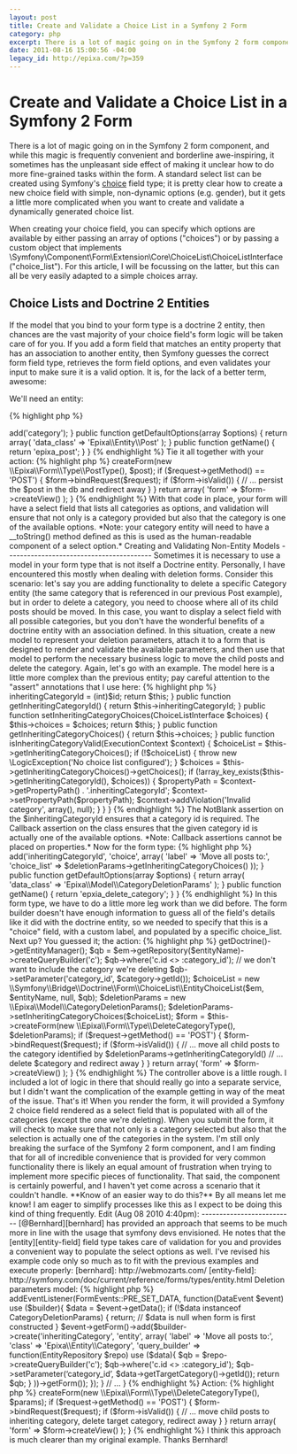 ```yaml
--- 
layout: post
title: Create and Validate a Choice List in a Symfony 2 Form
category: php
excerpt: There is a lot of magic going on in the Symfony 2 form component, and while this magic is frequently convenient and borderline awe-inspiring, it sometimes has the unpleasant side effect of making it unclear how to do more fine-grained tasks within the form.  A standard select list can be created using Symfony's choice field type; it is pretty clear how to create a new choice field with simple, non-dynamic options (e.g. gender), but it gets a little more complicated when you want to create and validate a dynamically generated choice list. [...]
date: 2011-08-16 15:00:56 -04:00
legacy_id: http://epixa.com/?p=359
---
```


Create and Validate a Choice List in a Symfony 2 Form
=====================================================

There is a lot of magic going on in the Symfony 2 form component, and while this magic is frequently convenient and borderline awe-inspiring, it sometimes has the unpleasant side effect of making it unclear how to do more fine-grained tasks within the form.  A standard select list can be created using Symfony's [choice][choice-field] field type; it is pretty clear how to create a new choice field with simple, non-dynamic options (e.g. gender), but it gets a little more complicated when you want to create and validate a dynamically generated choice list.

[choice-field]: http://symfony.com/doc/current/reference/forms/types/choice.html

When creating your choice field, you can specify which options are available by either passing an array of options ("choices") or by passing a custom object that implements \Symfony\Component\Form\Extension\Core\ChoiceList\ChoiceListInterface ("choice_list").  For this article, I will be focussing on the latter, but this can all be very easily adapted to a simple choices array.

Choice Lists and Doctrine 2 Entities
------------------------------------
If the model that you bind to your form type is a doctrine 2 entity, then chances are the vast majority of your choice field's form logic will be taken care of for you.  If you add a form field that matches an entity property that has an association to another entity, then Symfony guesses the correct form field type, retrieves the form field options, and even validates your input to make sure it is a valid option.  It is, for the lack of a better term, awesome:

We'll need an entity:

{% highlight php %}
<?php

namespace Epixa\\Entity;

use Doctrine\\ORM\\Mapping as ORM;

/**
 * @ORM\\Entity
 */
class Post
{
    // ... other post properties

    /**
     * @ORM\\ManyToOne(targetEntity="Epixa\\Entity\\Category")
     */
    protected $category;

    // ... appropriate getters an setters
}
{% endhighlight %}

We'll also need a form type:

{% highlight php %}
<?php

namespace Epixa\\Form\\Type;

use Symfony\\Component\\Form\\AbstractType,
    Symfony\\Component\\Form\\FormBuilder;

class PostType extends AbstractType
{
    public function buildForm(FormBuilder $builder, array $options)
    {
        // ... add other appropriate form fields

        $this->add('category');
    }

    public function getDefaultOptions(array $options)
    {
        return array(
            'data_class' => 'Epixa\\Entity\\Post'
        );
    }

    public function getName()
    {
        return 'epixa_post';
    }
}
{% endhighlight %}

Tie it all together with your action:

{% highlight php %}
<?php

public function addAction($topicId, Request $request)
{
    $post = new \\Epixa\\Entity\\Post($topic);

    $form = $this->createForm(new \\Epixa\\Form\\Type\\PostType(), $post);

    if ($request->getMethod() == 'POST') {
        $form->bindRequest($request);

        if ($form->isValid()) {
            // ... persist the $post in the db and redirect away
        }
    }

    return array(
        'form' => $form->createView()
    );
}
{% endhighlight %}

With that code in place, your form will have a select field that lists all categories as options, and validation will ensure that not only is a category provided but also that the category is one of the available options.  *Note: your category entity will need to have a __toString() method defined as this is used as the human-readable component of a select option.*

Creating and Validating Non-Entity Models
-----------------------------------------
Sometimes it is necessary to use a model in your form type that is not itself a Doctrine entity.  Personally, I have encountered this mostly when dealing with deletion forms.  Consider this scenario: let's say you are adding functionality to delete a specific Category entity (the same category that is referenced in our previous Post example), but in order to delete a category, you need to choose where all of its child posts should be moved.  In this case, you want to display a select field with all possible categories, but you don't have the wonderful benefits of a doctrine entity with an association defined.

In this situation, create a new model to represent your deletion parameters, attach it to a form that is designed to render and validate the available parameters, and then use that model to perform the necessary business logic to move the child posts and delete the category.  Again, let's go with an example.

The model here is a little more complex than the previous entity; pay careful attention to the "assert" annotations that I use here:

{% highlight php %}
<?php

namespace Epixa\\Model;

use Epixa\\Entity\Category,
    Symfony\\Component\\Validator\\Constraints as Assert,
    Symfony\\Component\\Form\\Extension\\Core\\ChoiceList\\ChoiceListInterface,
    Symfony\\Component\\Validator\\ExecutionContext;

/**
 * @Assert\\Callback(methods = {"isInheritingCategoryValid"})
 */
class CategoryDeletionParams
{
    /**
     * @Assert\\NotBlank()
     */
    protected $inheritingCategoryId;

    protected $choices = null;

    public function setInheritingCategoryId($id)
    {
        $this->inheritingCategoryId = (int)$id;
        return $this;
    }

    public function getInheritingCategoryId()
    {
        return $this->inheritingCategoryId;
    }

    public function setInheritingCategoryChoices(ChoiceListInterface $choices)
    {
        $this->choices = $choices;
        return $this;
    }

    public function getInheritingCategoryChoices()
    {
        return $this->choices;
    }

    public function isInheritingCategoryValid(ExecutionContext $context)
    {
        $choiceList = $this->getInheritingCategoryChoices();
        if (!$choiceList) {
            throw new \LogicException('No choice list configured');
        }
        
        $choices = $this->getInheritingCategoryChoices()->getChoices();
        if (!array_key_exists($this->getInheritingCategoryId(), $choices)) {
            $propertyPath = $context->getPropertyPath() . '.inheritingCategoryId';
            $context->setPropertyPath($propertyPath);
            $context->addViolation('Invalid category', array(), null);
        }
    }
}
{% endhighlight %}

The NotBlank assertion on the $inheritingCategoryId ensures that a category id is required.  The Callback assertion on the class ensures that the given category id is actually one of the available options.  *Note: Callback assertions cannot be placed on properties.*

Now for the form type:

{% highlight php %}
<?php

namespace Epixa\\Form\\Type;

use Symfony\\Component\\Form\\AbstractType,
    Symfony\\Component\\Form\\FormBuilder,
    Epixa\\Model\\CategoryDeletionParams;

class DeleteCategoryType extends AbstractType
{
    public function buildForm(FormBuilder $builder, array $options)
    {
        if (!isset($options['data']) || !($options['data'] instanceof CategoryDeletionParams)) {
            throw new \LogicException('No valid options provided');
        }

        $deletionParams = $options['data'];

        $builder->add('inheritingCategoryId', 'choice', array(
            'label' => 'Move all posts to:',
            'choice_list' => $deletionParams->getInheritingCategoryChoices()
        ));
    }

    public function getDefaultOptions(array $options)
    {
        return array(
            'data_class' => 'Epixa\\Model\\CategoryDeletionParams'
        );
    }

    public function getName()
    {
        return 'epxia_delete_category';
    }
}
{% endhighlight %}

In this form type, we have to do a little more leg work than we did before.  The form builder doesn't have enough information to guess all of the field's details like it did with the doctrine entity, so we needed to specify that this is a "choice" field, with a custom label, and populated by a specific choice_list.

Next up?  You guessed it; the action:

{% highlight php %}
<?php

public function deleteAction($id, Request $request)
{
    // ... retrieve $category entity that matches the $id

    // This should be located in its own service. I am including it here to get the message across.
    $entityName = 'Epixa\\Entity\\Category';
    $em = $this->getDoctrine()->getEntityManager();
    $qb = $em->getRepository($entityName)->createQueryBuilder('c');
    $qb->where('c.id <> :category_id'); // we don't want to include the category we're deleting
    $qb->setParameter('category_id', $category->getId());
    $choiceList = new \\Symfony\\Bridge\\Doctrine\\Form\\ChoiceList\\EntityChoiceList($em, $entityName, null, $qb);

    $deletionParams = new \\Epixa\\Model\\CategoryDeletionParams();
    $deletionParams->setInheritingCategoryChoices($choiceList);

    $form = $this->createForm(new \\Epixa\\Form\\Type\\DeleteCategoryType(), $deletionParams);

    if ($request->getMethod() == 'POST') {
        $form->bindRequest($request);

        if ($form->isValid()) {
            // ... move all child posts to the category identified by $deletionParams->getInheritingCategoryId()
            // ... delete $category and redirect away
        }
    }

    return array(
        'form' => $form->createView()
    );
}
{% endhighlight %}

The controller above is a little rough.  I included a lot of logic in there that should really go into a separate service, but I didn't want the complication of the example getting in way of the meat of the issue.

That's it!  When you render the form, it will provided a Symfony 2 choice field rendered as a select field that is populated with all of the categories (except the one we're deleting).  When you submit the form, it will check to make sure that not only is a category selected but also that the selection is actually one of the categories in the system.

I'm still only breaking the surface of the Symfony 2 form component, and I am finding that for all of incredible convenience that is provided for very common functionality there is likely an equal amount of frustration when trying to implement more specific pieces of functionality.  That said, the component is certainly powerful, and I haven't yet come across a scenario that it couldn't handle.

**Know of an easier way to do this?** By all means let me know!  I am eager to simplify processes like this as I expect to be doing this kind of thing frequently.


Edit (Aug 08 2010 4:40pm):
--------------------------

[@Bernhard][bernhard] has provided an approach that seems to be much more in line with the usage that symfony devs envisioned.  He notes that the [entity][entity-field] field type takes care of validation for you and provides a convenient way to populate the select options as well.  I've revised his example code only so much as to fit with the previous examples and execute properly:

[bernhard]: http://webmozarts.com/
[entity-field]: http://symfony.com/doc/current/reference/forms/types/entity.html

Deletion parameters model:

{% highlight php %}
<?php

namespace Epixa\\Model;

use Symfony\\Component\\Validator\\Constraints as Assert;

class CategoryDeletionParams
{
    protected $targetCategory;

    /**
     * @Assert\\NotBlank()
     */
    protected $inheritingCategory = null;

    // ... appropriate setters and getters
}
{% endhighlight %}

Form type:

{% highlight php %}
<?php

namespace Epixa\\Form\\Type;

use Symfony\\Component\\Form\\AbstractType,
    Symfony\\Component\\Form\\FormBuilder,
    Symfony\\Component\\Form\\FormEvents,
    Symfony\\Component\\Form\\Event\\DataEvent,
    Doctrine\\ORM\\EntityRepository,
    Epixa\\Model\\CategoryDeletionParams;

class DeleteCategoryType extends AbstractType
{
    public function buildForm(FormBuilder $builder, array $options)
    {
        // creates the inheriting select field whenever the data (deletion params model) is set
        $builder->addEventListener(FormEvents::PRE_SET_DATA, function(DataEvent $event) use ($builder){
            $data = $event->getData();
            if (!$data instanceof CategoryDeletionParams) {
                return; // $data is null when form is first constructed
            }

            $event->getForm()->add($builder->create('inheritingCategory', 'entity', array(
                'label' => 'Move all posts to:',
                'class' => 'Epixa\\Entity\\Category',
                'query_builder' => function(EntityRepository $repo) use ($data){
                    $qb = $repo->createQueryBuilder('c');
                    $qb->where('c.id <> :category_id');
                    $qb->setParameter(‘category_id’, $data->getTargetCategory()->getId());
                    return $qb;
                }
            ))->getForm());
        });
    }

    // ...
}
{% endhighlight %}

Action:

{% highlight php %}
<?php
public function deleteAction($id, Request $request)
{
    // ... retrieve $category that matches $id

    $params = new \\Epixa\\Model\\CategoryDeletionParams($category);
    $form = $this->createForm(new \\Epixa\\Form\\Type\\DeleteCategoryType(), $params);

    if ($request->getMethod() == 'POST') {
        $form->bindRequest($request);

        if ($form->isValid()) {
            // ... move child posts to inheriting category, delete target category, redirect away
        }
    }

    return array(
        'form' => $form->createView()
    );
}
{% endhighlight %}

I think this approach is much clearer than my original example.  Thanks Bernhard!